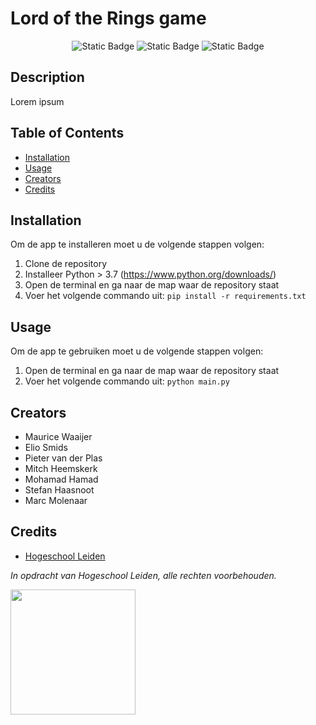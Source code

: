 # Lord of the Rings game
<p align="center">
<img alt="Static Badge" src="https://img.shields.io/badge/Version-0.0.1-purple">
<img alt="Static Badge" src="https://img.shields.io/badge/Python-3.7-blue">
<img alt="Static Badge" src="https://img.shields.io/badge/Status-Develop-yellow">
</p>

## Description
Lorem ipsum

## Table of Contents
* [Installation](#installation)
* [Usage](#usage)
* [Creators](#creators)
* [Credits](#credits)

## Installation
Om de app te installeren moet u de volgende stappen volgen:
1. Clone de repository
2. Installeer Python > 3.7 (https://www.python.org/downloads/)
3. Open de terminal en ga naar de map waar de repository staat
4. Voer het volgende commando uit: `pip install -r requirements.txt`

## Usage
Om de app te gebruiken moet u de volgende stappen volgen:
1. Open de terminal en ga naar de map waar de repository staat
2. Voer het volgende commando uit: `python main.py`

## Creators
* Maurice Waaijer
* Elio Smids
* Pieter van der Plas
* Mitch Heemskerk
* Mohamad Hamad
* Stefan Haasnoot
* Marc Molenaar

## Credits
* [Hogeschool Leiden](https://www.hsleiden.nl/)

*In opdracht van Hogeschool Leiden, alle rechten voorbehouden.*

<img src="https://i0.wp.com/www.technolableiden.nl/wp-content/uploads/2019/03/Hogeschool-Leiden.jpg?ssl=1" width="200">